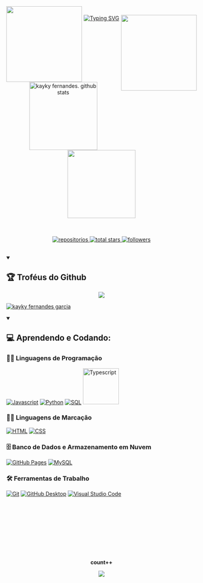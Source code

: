 <img align="left" height="200" src="https://user-images.githubusercontent.com/68038931/147838946-616b4ed7-2e9c-4c03-8cdd-65b2b00b2d79.gif"  />

###

<img align="right" height="200" src="https://i.pinimg.com/originals/2a/bc/30/2abc30e8edddb36244d76934fcdd005b.gif"  />

###

  <p align="center">
 <a href="https://git.io/typing-svg"><img src="https://readme-typing-svg.demolab.com?font=Fira+Code&weight=500&pause=1000&color=ac5be8&center=true&vCenter=true&width=435&lines=Cursando+Sist.+da+Informa%C3%A7%C3%A3o+na+FHO;Localizado+em+Araras%2C+SP;Construindo+ideias%2C+linha+por+linha" alt="Typing SVG" /></a>
  </p> <br>

<div align="center">
  <img height="180em" src="https://github-readme-stats.vercel.app/api?username=kaykyfernandez&show_icons=true&count_private=true&hide_border=true&title_color=00bfbf&icon_color=00bfbf&text_color=c9d1d9&bg_color=0d1117" alt="kayky fernandes. github stats" /> 
  <img height="180em" src="https://github-readme-stats.vercel.app/api/top-langs/?username=kaykyfernandez&layout=compact&hide_border=true&title_color=00bfbf&text_color=00bfbf&bg_color=0d1117" />
</div> <br> <br>
 
<p align="center">
   <a href="https://github.com/kaykyfernandez?tab=repositories">
    <img alt="repositorios" title="Repositorios" src="https://custom-icon-badges.demolab.com/badge/-My%20Repos-FFBF00?style=for-the-badge&logoColor=white&logo=repo">
    <img alt="total stars" title="Total stars on GitHub" src="https://custom-icon-badges.demolab.com/github/stars/kaykyfernandez?color=55960c&style=for-the-badge&labelColor=488207&logo=star">
  <a href="https://github.com/kaykyfernandez?tab=followers">
    <img alt="followers" title="Follow me on Github" src="https://custom-icon-badges.demolab.com/github/followers/kaykyfernandez?color=236ad3&labelColor=1155ba&style=for-the-badge&logo=person-add&label=Follow&logoColor=white"/></a> 
</p> <br>

<details open>
   <summary><h2>🏆 Troféus do Github</h2></summary>
<p align="center">
   <img src="https://github-profile-trophy.vercel.app/?username=kaykyfernandez&theme=dracula&row=2&no-bg=true&column=3&margin-w=15&margin-h=15" />
</p>
</details>

<a href="https://github.com/epicestudar"><img alt="kayky fernandes garcia" src="https://github-readme-activity-graph.vercel.app/graph?username=kaykyfernandez&bg_color=000000&color=39c63c&line=0ea032&point=ffffff&area=true&hide_border=true" /></a>
</details>

<details open>
   <summary><h2>💻 Aprendendo e Codando:</h2></summary>
    <h3>👨‍💻 Linguagens de Programação</h3>
    <p>
      <a href="https://github.com/kaykyfernandez"><img alt="Javascript" src="https://img.shields.io/badge/JavaScript-F7DF1E.svg?logo=javascript&logoColor=black"></a>
      <a href="https://github.com/kaykyfernandez"><img alt="Python" src="https://img.shields.io/badge/Python-14354C.svg?logo=python&logoColor=white"></a>
      <a href="https://github.com/kaykyfernandez"><img alt="SQL" src="https://custom-icon-badges.demolab.com/badge/SQL-025E8C.svg?logo=database&logoColor=white"></a>
      <a href="https://github.com/kaykyfernandez"><img width="95px" alt="Typescript" src="https://img.shields.io/badge/typescript-%23007ACC.svg?style=for-the-badge&logo=typescript&logoColor=white"></a>
  </p>

  <h3>👨‍💻 Linguagens de Marcação</h3>
  <p>
     <a href="https://github.com/kaykyfernandez"><img alt="HTML" src="https://img.shields.io/badge/HTML-E34F26.svg?logo=html5&logoColor=white"></a>
     <a href="https://github.com/kaykyfernandez"><img alt="CSS" src="https://img.shields.io/badge/CSS-1572B6.svg?logo=css3&logoColor=white"></a>
  </p>

  

   <h3>🗄️ Banco de Dados e Armazenamento em Nuvem</h3>

  <p>
      <a href="https://github.com/kaykyfernandez"><img alt="GitHub Pages" src="https://img.shields.io/badge/GitHub%20Pages-327FC7.svg?logo=github&logoColor=white"></a>
      <a href="https://github.com/kaykyfernandez"><img alt="MySQL" src="https://img.shields.io/badge/MySQL-00f.svg?logo=mysql&logoColor=white"></a>
  </p>

  <h3>🛠️ Ferramentas de Trabalho</h3>
  <p>
      <a href="https://github.com/kaykyfernandez"><img alt="Git" src="https://img.shields.io/badge/Git-F05033.svg?logo=git&logoColor=white"></a>
      <a href="https://github.com/kaykyfernandez"><img alt="GitHub Desktop" src="https://img.shields.io/badge/GitHub%20Desktop-8034A9.svg?logo=github&logoColor=white"></a>
      <a href="https://github.com/kaykyfernandez"><img alt="Visual Studio Code" src="https://img.shields.io/badge/Visual%20Studio%20Code-0078d7.svg?logo=visual-studio-code&logoColor=white"></a>
  </p> <br><br>
   </details>

<div align="center">
    <br><br><br><br><br><br><p align="centre"><b>count++ </b></p>  
    <p align="center"><img align="center" src="https://profile-counter.glitch.me/{kaykyfernandez}/count.svg" /></p> 
    <br>
  </div>
